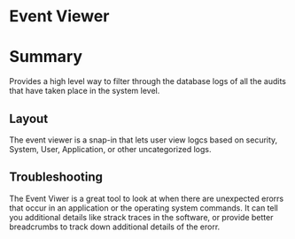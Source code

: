 # Event Viewer

# Summary

Provides a high level way to filter through the database logs of all the audits that have taken place in the system level.

## Layout

The event viewer is a snap-in that lets user view logcs based on security, System, User, Application, or other uncategorized logs.

## Troubleshooting

The Event Viwer is a great tool to look at when there are unexpected erorrs that occur in an application or the operating system commands. It can tell you additional details like strack traces in the software, or provide better breadcrumbs to track down additional details of the erorr.
